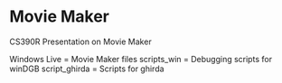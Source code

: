 # Movie Maker
CS390R Presentation on Movie Maker

Windows Live = Movie Maker files
scripts_win = Debugging scripts for winDGB
script_ghirda = Scripts for ghirda
